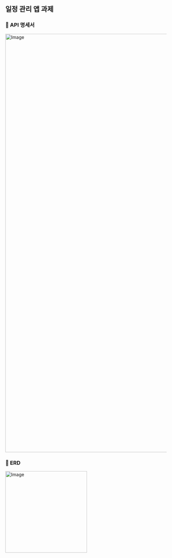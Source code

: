 ## 일정 관리 앱 과제
### 🚀 API 명세서
<img width="1309" alt="Image" src="https://github.com/user-attachments/assets/be258a6c-03f7-4c5e-b986-1e8a6ccdb41d" />

### 🚀 ERD
<img width="255" alt="Image" src="https://github.com/user-attachments/assets/2b363276-dcb1-41b6-9fea-18652682ab40" />